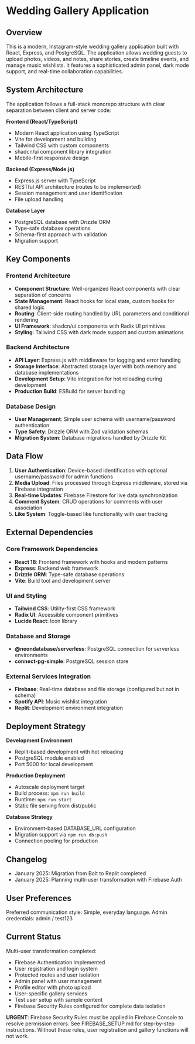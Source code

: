 # Wedding Gallery Application

## Overview

This is a modern, Instagram-style wedding gallery application built with React, Express, and PostgreSQL. The application allows wedding guests to upload photos, videos, and notes, share stories, create timeline events, and manage music wishlists. It features a sophisticated admin panel, dark mode support, and real-time collaboration capabilities.

## System Architecture

The application follows a full-stack monorepo structure with clear separation between client and server code:

**Frontend (React/TypeScript)**
- Modern React application using TypeScript
- Vite for development and building
- Tailwind CSS with custom components
- shadcn/ui component library integration
- Mobile-first responsive design

**Backend (Express/Node.js)**
- Express.js server with TypeScript
- RESTful API architecture (routes to be implemented)
- Session management and user identification
- File upload handling

**Database Layer**
- PostgreSQL database with Drizzle ORM
- Type-safe database operations
- Schema-first approach with validation
- Migration support

## Key Components

### Frontend Architecture
- **Component Structure**: Well-organized React components with clear separation of concerns
- **State Management**: React hooks for local state, custom hooks for shared logic
- **Routing**: Client-side routing handled by URL parameters and conditional rendering
- **UI Framework**: shadcn/ui components with Radix UI primitives
- **Styling**: Tailwind CSS with dark mode support and custom animations

### Backend Architecture
- **API Layer**: Express.js with middleware for logging and error handling
- **Storage Interface**: Abstracted storage layer with both memory and database implementations
- **Development Setup**: Vite integration for hot reloading during development
- **Production Build**: ESBuild for server bundling

### Database Design
- **User Management**: Simple user schema with username/password authentication
- **Type Safety**: Drizzle ORM with Zod validation schemas
- **Migration System**: Database migrations handled by Drizzle Kit

## Data Flow

1. **User Authentication**: Device-based identification with optional username/password for admin functions
2. **Media Upload**: Files processed through Express middleware, stored via Firebase integration
3. **Real-time Updates**: Firebase Firestore for live data synchronization
4. **Comment System**: CRUD operations for comments with user association
5. **Like System**: Toggle-based like functionality with user tracking

## External Dependencies

### Core Framework Dependencies
- **React 18**: Frontend framework with hooks and modern patterns
- **Express**: Backend web framework
- **Drizzle ORM**: Type-safe database operations
- **Vite**: Build tool and development server

### UI and Styling
- **Tailwind CSS**: Utility-first CSS framework
- **Radix UI**: Accessible component primitives
- **Lucide React**: Icon library

### Database and Storage
- **@neondatabase/serverless**: PostgreSQL connection for serverless environments
- **connect-pg-simple**: PostgreSQL session store

### External Services Integration
- **Firebase**: Real-time database and file storage (configured but not in schema)
- **Spotify API**: Music wishlist integration
- **Replit**: Development environment integration

## Deployment Strategy

**Development Environment**
- Replit-based development with hot reloading
- PostgreSQL module enabled
- Port 5000 for local development

**Production Deployment**
- Autoscale deployment target
- Build process: `npm run build`
- Runtime: `npm run start`
- Static file serving from dist/public

**Database Strategy**
- Environment-based DATABASE_URL configuration
- Migration support via `npm run db:push`
- Connection pooling for production

## Changelog

- January 2025: Migration from Bolt to Replit completed
- January 2025: Planning multi-user transformation with Firebase Auth

## User Preferences

Preferred communication style: Simple, everyday language.
Admin credentials: admin / test123

## Current Status

Multi-user transformation completed:
- Firebase Authentication implemented
- User registration and login system
- Protected routes and user isolation
- Admin panel with user management
- Profile editor with photo upload
- User-specific gallery services
- Test user setup with sample content
- Firebase Security Rules configured for complete data isolation

**URGENT**: Firebase Security Rules must be applied in Firebase Console to resolve permission errors. See FIREBASE_SETUP.md for step-by-step instructions. Without these rules, user registration and gallery functions will not work.